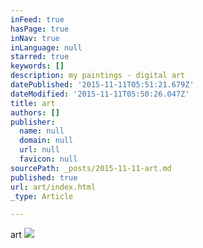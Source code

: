 ```yaml
---
inFeed: true
hasPage: true
inNav: true
inLanguage: null
starred: true
keywords: []
description: my paintings - digital art
datePublished: '2015-11-11T05:51:21.679Z'
dateModified: '2015-11-11T05:50:26.047Z'
title: art
authors: []
publisher:
  name: null
  domain: null
  url: null
  favicon: null
sourcePath: _posts/2015-11-11-art.md
published: true
url: art/index.html
_type: Article

---
```

art
![](https://the-grid-user-content.s3-us-west-2.amazonaws.com/9eba67a6-d79e-48a5-937a-ec4722b5bf75.jpg)